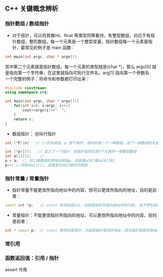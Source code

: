 ## C++ 关键概念辨析

### 指针数组 / 数组指针

- 对于指针，可以将其像int、float 等类型同等看待，有整型数组，对应于有指针数组，整形数组，每一个元素是一个整型变量，指针数组每一个元素是指针，最常见的例子是 main 函数：

```cpp
int main(int argc, char * argv[])
```
其中第二个元素就是指针数组，每一个元素的类型就是(char *)，那么 argv[0] 就是指向第一个字符串，在这里就指向可执行文件名，arg[1] 指向第一个参数名  
一个完整的例子：将命令和参数都打印出来：
```cpp
#include <iostream>
using namespace std;

int main(int argc, char * argv[]){
    for(int i=0; i<argc; i++){
        cout<<argv[i]<<"  ";
    }
    return 0;
}
```
- 数组指针： 也叫行指针
```cpp
int (*P)[n]   // ()优先级高，p 是个指针，指向的是一个一维数组，这个一维数组的长度是n，也可以说 p 的步长是n
```
```cpp
int (*p)[5];   // 定义了一个指针，该指针指向包含5个元素的一维整型数组
int a[3][5];    // 
p = a;  // 将二维数组的首地址赋给p，也就是a[0]或&a[0][0]
p++; //将指向a[1][]，这就是也叫行指针的原因
```

###  指针常量 / 常量指针
- 指针常量不能更改所指向地址中的内容，但可以更改所指向的地址，目的是前者：
```cpp
const int *p;   // const 修饰的是int，也就是指针所指向地址中的内容; 当不想在函数中改变函数参数的实参值，可以将该参数写成指针常量
```

- 常量指针：不能更改指针所指向的地址，可以更改所指向地址中的内容，目的是前者：
```cpp
int * const p;  // const 修饰的是指针，也就是指针指向的地址，因为指针就是存放地址类型变量
```


### 常引用



### 函数返回值：引用 / 指针

assert 作用

